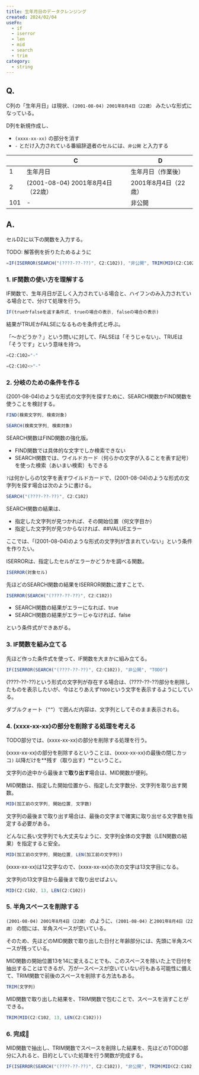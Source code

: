```yaml
---
title: 生年月日のデータクレンジング
created: 2024/02/04
useFn:
  - if
  - iserror
  - len
  - mid
  - search
  - trim
category:
  - string
---
```


## Q.

C列の「生年月日」は現状、`(2001-08-04) 2001年8月4日（22歳）` みたいな形式になっている。

D列を新規作成し、

- `(xxxx-xx-xx)` の部分を消す
- `-` とだけ入力されている番組辞退者のセルには、`非公開` と入力する

|     | C                                 | D                    |
| --- | --------------------------------- | -------------------- |
| 1   | 生年月日                          | 生年月日（作業後）   |
| 2   | (2001-08-04) 2001年8月4日（22歳） | 2001年8月4日（22歳） |
| 101 | -                                 | 非公開               |

## A.

セルD2に以下の関数を入力する。

TODO: 解答例を折りたためるように

```jsx
=IF(ISERROR(SEARCH("(????-??-??)", C2:C102)), "非公開", TRIM(MID(C2:C102, 13, LEN(C2:C102))))
```

### 1. IF関数の使い方を理解する

IF関数で、生年月日が正しく入力されている場合と、ハイフンのみ入力されている場合とで、分けて処理を行う。

```jsx
IF(trueかfalseを返す条件式, trueの場合の表示, falseの場合の表示)
```

結果がTRUEかFALSEになるものを条件式と呼ぶ。

「〜かどうか？」という問いに対して、FALSEは「そうじゃない」、TRUEは「そうです」という意味を持つ。

```jsx
=C2:C102="-"
```

```jsx
=C2:C102<>"-"
```

### 2. 分岐のための条件を作る

(2001-08-04)のような形式の文字列を探すために、SEARCH関数かFIND関数を使うことを検討する。

```jsx
FIND(検索文字列, 検索対象)
```

```jsx
SEARCH(検索文字列, 検索対象)
```

SEARCH関数はFIND関数の強化版。

- FIND関数では具体的な文字でしか検索できない
- SEARCH関数では、ワイルドカード（何らかの文字が入ることを表す記号）を使った検索（あいまい検索）もできる

`?`は何かしらの1文字を表すワイルドカードで、(2001-08-04)のような形式の文字列を探す場合は次のように書ける。

```jsx
SEARCH("(????-??-??)", C2:C102)
```

SEARCH関数の結果は、

- 指定した文字列が見つかれば、その開始位置（何文字目か）
- 指定した文字列が見つからなければ、##VALUEエラー

ここでは、「(2001-08-04)のような形式の文字列が含まれていない」という条件を作りたい。

ISERRORは、指定したセルがエラーかどうかを調べる関数。

```jsx
ISERROR(対象セル)
```

先ほどのSEARCH関数の結果をISERROR関数に渡すことで、

```jsx
ISERROR(SEARCH("(????-??-??)", C2:C102))
```

- SEARCH関数の結果がエラーになれば、true
- SEARCH関数の結果がエラーじゃなければ、false

という条件式ができあがる。

### 3. IF関数を組み立てる

先ほど作った条件式を使って、IF関数を大まかに組み立てる。

```jsx
IF(ISERROR(SEARCH("(????-??-??)", C2:C102)), "非公開", "TODO")
```

(????-??-??)という形式の文字列が存在する場合は、(????-??-??)部分を削除したものを表示したいが、今はとりあえず`TODO`という文字を表示するようにしている。

ダブルクォート（`””`）で囲んだ内容は、文字列としてそのまま表示される。

### 4. (xxxx-xx-xx)の部分を削除する処理を考える

TODO部分では、(xxxx-xx-xx)の部分を削除する処理を行う。

(xxxx-xx-xx)の部分を削除するということは、(xxxx-xx-xx)の最後の閉じカッコ`)` 以降だけを**残す（取り出す）**ということ。

文字列の途中から最後まで**取り出す**場合は、MID関数が便利。

MID関数は、指定した開始位置から、指定した文字数分、文字列を取り出す関数。

```jsx
MID(加工前の文字列, 開始位置, 文字数)
```

文字列の最後まで取り出す場合は、最後の文字まで確実に取り出せる文字数を指定する必要がある。

どんなに長い文字列でも大丈夫なように、文字列全体の文字数（LEN関数の結果）を指定すると安全。

```jsx
MID(加工前の文字列, 開始位置, LEN(加工前の文字列))
```

(xxxx-xx-xx)は12文字なので、(xxxx-xx-xx)の次の文字は13文字目になる。

文字列の13文字目から最後まで取り出せばよい。

```jsx
MID(C2:C102, 13, LEN(C2:C102))
```

### 5. 半角スペースを削除する

`(2001-08-04) 2001年8月4日（22歳）` のように、`(2001-08-04)` と`2001年8月4日（22歳）` の間には、半角スペースが空いている。

そのため、先ほどのMID関数で取り出した日付と年齢部分には、先頭に半角スペースが残っている。

MID関数の開始位置13を14に変えることでも、このスペースを除いた上で日付を抽出することはできるが、万が一スペースが空いていない行もある可能性に備えて、TRIM関数で前後のスペースを削除する方法もある。

```jsx
TRIM(文字列)
```

MID関数で取り出した結果を、TRIM関数で包むことで、スペースを消すことができる。

```jsx
TRIM(MID(C2:C102, 13, LEN(C2:C102)))
```

### 6. 完成🎉

MID関数で抽出し、TRIM関数でスペースを削除した結果を、先ほどのTODO部分に入れると、目的としていた処理を行う関数が完成する。

```jsx
IF(ISERROR(SEARCH("(????-??-??)", C2:C102)), "非公開", TRIM(MID(C2:C102, 13, LEN(C2:C102))))
```
